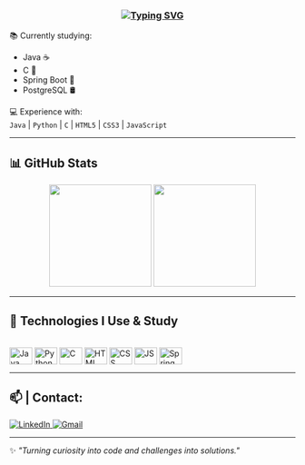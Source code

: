 <h3 align="center">
<a href="https://git.io/typing-svg"><img src="https://readme-typing-svg.demolab.com?font=Fira+Code&size=34&duration=4000&pause=1000&color=FFFFFF&center=true&width=940&height=60&lines=Hi!+I'm+George+Neto+%F0%9F%98%8A" alt="Typing SVG" /></a></h3>

📚 Currently studying:  
- Java ☕  
- C 🔧  
- Spring Boot 🌱  
- PostgreSQL 🛢️  

💻 Experience with:  
`Java` | `Python` | `C` | `HTML5` | `CSS3` | `JavaScript`  

---

## 📊 GitHub Stats  

<div align="center">  
  <img height="180em" src="https://github-readme-stats.vercel.app/api?username=georgenetoo&show_icons=true&theme=radical&include_all_commits=true&count_private=true"/>  
  <img height="180em" src="https://github-readme-stats.vercel.app/api/top-langs/?username=georgenetoo&layout=compact&langs_count=7&theme=radical"/>  
</div>  

---

## 🚀 Technologies I Use & Study  

<div style="display: inline_block"><br>  
  <img align="center" alt="Java" height="30" width="40" src="https://cdn.jsdelivr.net/gh/devicons/devicon/icons/java/java-original.svg">  
  <img align="center" alt="Python" height="30" width="40" src="https://cdn.jsdelivr.net/gh/devicons/devicon/icons/python/python-original.svg">  
  <img align="center" alt="C" height="30" width="40" src="https://cdn.jsdelivr.net/gh/devicons/devicon/icons/c/c-original.svg">  
  <img align="center" alt="HTML" height="30" width="40" src="https://cdn.jsdelivr.net/gh/devicons/devicon/icons/html5/html5-original.svg">  
  <img align="center" alt="CSS" height="30" width="40" src="https://cdn.jsdelivr.net/gh/devicons/devicon/icons/css3/css3-original.svg">  
  <img align="center" alt="JS" height="30" width="40" src="https://cdn.jsdelivr.net/gh/devicons/devicon/icons/javascript/javascript-original.svg">  
  <img align="center" alt="Spring" height="30" width="40" src="https://cdn.jsdelivr.net/gh/devicons/devicon/icons/spring/spring-original.svg">  
</div>  

---

## 📫 | Contact:  

<div>  
  <a href="https://www.linkedin.com/in/george-neto-9b872726b/" target="_blank">  
    <img src="https://img.shields.io/badge/-LinkedIn-blue?style=flat&logo=linkedin&labelColor=blue&logoColor=white" alt="LinkedIn"/>  
  </a>  
  <a href="mailto:almerio1710@gmail.com" target="_blank">  
    <img src="https://img.shields.io/badge/-Gmail-red?style=flat&logo=gmail&labelColor=red&logoColor=white" alt="Gmail"/>  
  </a>  
</div>  

---  

✨ *"Turning curiosity into code and challenges into solutions."*  

<!--  
**GeorgeNeto/GeorgeNeto** is a ✨ _special_ ✨ repository because its `README.md` (this file) appears on your GitHub profile
-->
